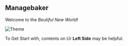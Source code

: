 ## Managebaker

Welcome to the *Beutiful New World*!

![Theme](/features/img/theme.png)

To Get Start with, contents on Ur **Left Side** may be helpful.
